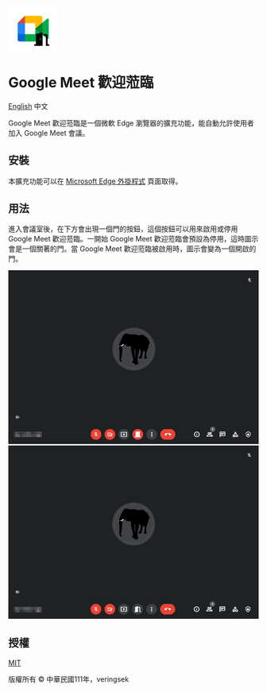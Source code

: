 <img src="imgs/icon.svg" alt="icon" width="100" />

# Google Meet 歡迎蒞臨

[English](README.md) 中文

Google Meet 歡迎蒞臨是一個微軟 Edge 瀏覽器的擴充功能，能自動允許使用者加入 Google Meet 會議。

## 安裝

本擴充功能可以在 [Microsoft Edge 外掛程式]() 頁面取得。

## 用法

進入會議室後，在下方會出現一個門的按鈕，這個按鈕可以用來啟用或停用 Google Meet 歡迎蒞臨。一開始 Google Meet 歡迎蒞臨會預設為停用，這時圖示會是一個關著的門。當 Google Meet 歡迎蒞臨被啟用時，圖示會變為一個開啟的門。

<img src="imgs/off.png" alt="off" />
<img src="imgs/on.png" alt="on" />

## 授權

[MIT](http://opensource.org/licenses/MIT)

版權所有 © 中華民國111年，veringsek